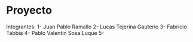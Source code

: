 # Proyecto

Integrantes:
1- Juan Pablo Ramallo
2- Lucas Tejerina Gauterio
3- Fabricio Tabbia
4- Pablo Valentín Sosa Luque
5-
